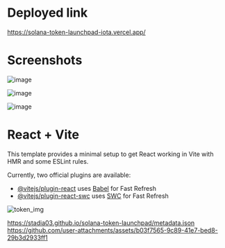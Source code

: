 # Deployed link
https://solana-token-launchpad-iota.vercel.app/

# Screenshots

![image](https://github.com/user-attachments/assets/534d415d-ccd5-4451-87d9-6fa90feb916f)


![image](https://github.com/user-attachments/assets/0ad3bb8b-7a36-47c5-9f4a-502c7101acfd)

![image](https://github.com/user-attachments/assets/4087804d-0129-4355-8f62-bc75eec847dc)


# React + Vite

This template provides a minimal setup to get React working in Vite with HMR and some ESLint rules.

Currently, two official plugins are available:

- [@vitejs/plugin-react](https://github.com/vitejs/vite-plugin-react/blob/main/packages/plugin-react/README.md) uses [Babel](https://babeljs.io/) for Fast Refresh
- [@vitejs/plugin-react-swc](https://github.com/vitejs/vite-plugin-react-swc) uses [SWC](https://swc.rs/) for Fast Refresh


![token_img](https://github.com/user-attachments/assets/b03f7565-9c89-41e7-bed8-29b3d2933ff1)


https://stadia03.github.io/solana-token-launchpad/metadata.json
https://github.com/user-attachments/assets/b03f7565-9c89-41e7-bed8-29b3d2933ff1
